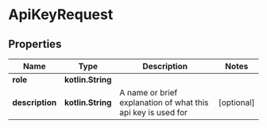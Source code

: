 
# ApiKeyRequest

## Properties
Name | Type | Description | Notes
------------ | ------------- | ------------- | -------------
**role** | **kotlin.String** |  | 
**description** | **kotlin.String** | A name or brief explanation of what this api key is used for |  [optional]



